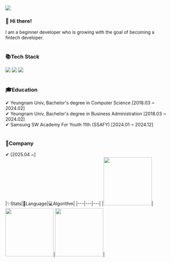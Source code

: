 <div class="header-image">
  <img src="https://capsule-render.vercel.app/api?type=waving&color=gradient&height=250&section=header&text=Welcome&nbsp;to&nbsp;&nbsp;Yuseung's&nbsp;Github😄&fontAlignY=40&fontSize=45&fontColor=ffffff"/>
</div>

### 👋 Hi there!
I am a beginner developer who is growing with the goal of becoming a fintech developer.  
<br>
### 📚Tech Stack
<img src="https://img.shields.io/badge/Java-ff5555?style=flat-square&logo=OpenJDK&logoColor=white"/></a>
<img src="https://img.shields.io/badge/SpringBoot-6DB33F?style=flat-square&logo=SpringBoot&logoColor=white"/></a>
<img src="https://img.shields.io/badge/Mysql-E6B91E?style=flat-square&logo=MySql&logoColor=white"/></a>  
<br>
### 🎓Education
✔ Yeungnam Univ, Bachelor's degree in Computer Science [2018.03 ~ 2024.02]  
✔ Yeungnam Univ, Bachelor's degree in Business Administration [2018.03 ~ 2024.02]  
✔ Samsung SW Academy For Youth 11th (SSAFY) [2024.01 ~ 2024.12]
<br>
<br>
### 🏢Company
✔ [2025.04 ~]
<br>
|✨Stats|🌈Language|💻Algorithm|
|---|---|---|
|<img src="https://github-readme-stats.vercel.app/api?username=yuseung0429&theme=transparent&show_icons=true" height="150"/>|<img src="https://github-readme-stats.vercel.app/api/top-langs/?username=yuseung0429&layout=compact&theme=transparent" height="150"/>|<img src="http://mazassumnida.wtf/api/v2/generate_badge?boj=yuseung0429" height="150">|
